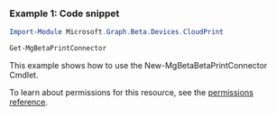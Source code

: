 ### Example 1: Code snippet

```powershellImport-Module Microsoft.Graph.Beta.Devices.CloudPrint

Get-MgBetaPrintConnector
```
This example shows how to use the New-MgBetaBetaPrintConnector Cmdlet.
To learn about permissions for this resource, see the [permissions reference](/graph/permissions-reference).

